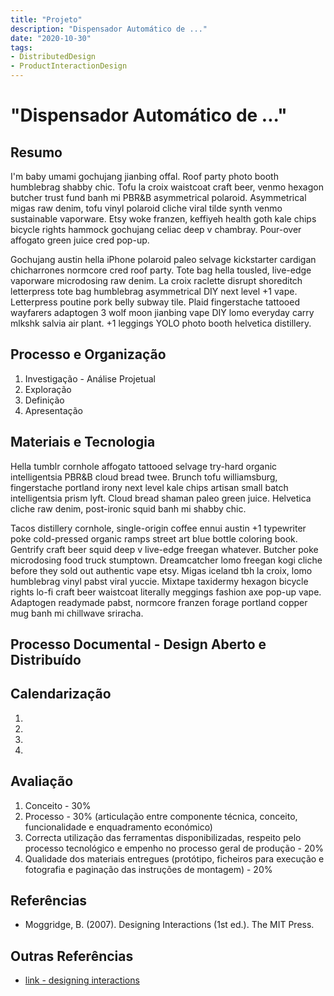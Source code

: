 ```yaml
---
title: "Projeto"
description: "Dispensador Automático de ..."
date: "2020-10-30"
tags:
- DistributedDesign
- ProductInteractionDesign
---
```


# **"Dispensador Automático de ..."**

## Resumo

I'm baby umami gochujang jianbing offal. Roof party photo booth humblebrag shabby chic. Tofu la croix waistcoat craft beer, venmo hexagon butcher trust fund banh mi PBR&B asymmetrical polaroid. Asymmetrical migas raw denim, tofu vinyl polaroid cliche viral tilde synth venmo sustainable vaporware. Etsy woke franzen, keffiyeh health goth kale chips bicycle rights hammock gochujang celiac deep v chambray. Pour-over affogato green juice cred pop-up.

Gochujang austin hella iPhone polaroid paleo selvage kickstarter cardigan chicharrones normcore cred roof party. Tote bag hella tousled, live-edge vaporware microdosing raw denim. La croix raclette disrupt shoreditch letterpress tote bag humblebrag asymmetrical DIY next level +1 vape. Letterpress poutine pork belly subway tile. Plaid fingerstache tattooed wayfarers adaptogen 3 wolf moon jianbing vape DIY lomo everyday carry mlkshk salvia air plant. +1 leggings YOLO photo booth helvetica distillery.

## Processo e Organização

1. Investigação - Análise Projetual
2. Exploração
3. Definição
4. Apresentação

## Materiais e Tecnologia

Hella tumblr cornhole affogato tattooed selvage try-hard organic intelligentsia PBR&B cloud bread twee. Brunch tofu williamsburg, fingerstache portland irony next level kale chips artisan small batch intelligentsia prism lyft. Cloud bread shaman paleo green juice. Helvetica cliche raw denim, post-ironic squid banh mi shabby chic.

Tacos distillery cornhole, single-origin coffee ennui austin +1 typewriter poke cold-pressed organic ramps street art blue bottle coloring book. Gentrify craft beer squid deep v live-edge freegan whatever. Butcher poke microdosing food truck stumptown. Dreamcatcher lomo freegan kogi cliche before they sold out authentic vape etsy. Migas iceland tbh la croix, lomo humblebrag vinyl pabst viral yuccie. Mixtape taxidermy hexagon bicycle rights lo-fi craft beer waistcoat literally meggings fashion axe pop-up vape. Adaptogen readymade pabst, normcore franzen forage portland copper mug banh mi chillwave sriracha.
## Processo Documental - Design Aberto e Distribuído


## Calendarização

1.
2.
3.
4.


## Avaliação

1. Conceito - 30%
2. Processo - 30% (articulação entre componente técnica, conceito, funcionalidade e enquadramento económico)
3. Correcta utilização das ferramentas disponibilizadas, respeito pelo processo tecnológico e empenho no processo geral de produção - 20%
4. Qualidade dos materiais entregues (protótipo, ficheiros para execução e fotografia e paginação das instruções de montagem) - 20%


## Referências

* Moggridge, B. (2007). Designing Interactions (1st ed.). The MIT Press.


## Outras Referências

* [link - designing interactions](https://www.designinginteractions.com/)

